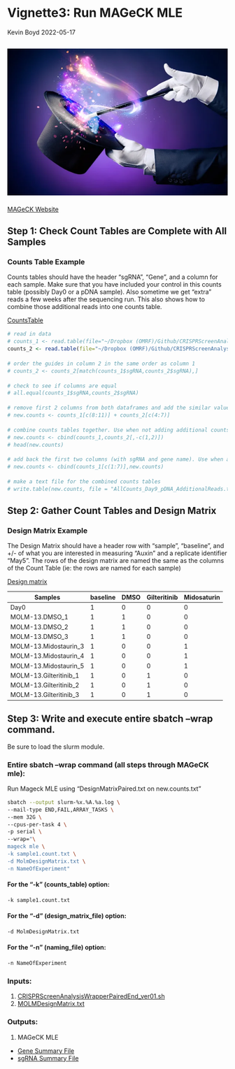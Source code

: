 Vignette3: Run MAGeCK MLE
================
Kevin Boyd
2022-05-17

## ![Alt text](vignette3Data/Magic.jpg)

[MAGeCK Website](https://sourceforge.net/p/mageck/wiki/Home/)

## Step 1: Check Count Tables are Complete with All Samples

### Counts Table Example

Counts tables should have the header “sgRNA”, “Gene”, and a column for
each sample. Make sure that you have included your control in this
counts table (possibly Day0 or a pDNA sample). Also sometime we get
“extra” reads a few weeks after the sequencing run. This also shows how
to combine those additional reads into one counts table.

[CountsTable](vignette3Data/All_Day9_CDC45_Counts_pDNA.txt)

``` r
# read in data
# counts_1 <- read.table(file="~/Dropbox (OMRF)/Github/CRISPRScreenAnalysis/Vignettes/vignette3Data/All_Day9_CDC45_Counts_pDNA.txt", header = T)
counts_2 <- read.table(file="~/Dropbox (OMRF)/Github/CRISPRScreenAnalysis/Vignettes/vignette3Data/sample1.count.txt", header = T)

# order the guides in column 2 in the same order as column 1
# counts_2 <- counts_2[match(counts_1$sgRNA,counts_2$sgRNA),]

# check to see if columns are equal
# all.equal(counts_1$sgRNA,counts_2$sgRNA)

# remove first 2 columns from both dataframes and add the similar values together
# new.counts <- counts_1[c(8:11)] + counts_2[c(4:7)]

# combine counts tables together. Use when not adding additional counts.
# new.counts <- cbind(counts_1,counts_2[,-c(1,2)])
# head(new.counts)

# add back the first two columns (with sgRNA and gene name). Use when adding additional counts
# new.counts <- cbind(counts_1[c(1:7)],new.counts)

# make a text file for the combined counts tables
# write.table(new.counts, file = "AllCounts_Day9_pDNA_AdditionalReads.txt", quote=F,row.names = F,sep="\t")
```

## Step 2: Gather Count Tables and Design Matrix

### Design Matrix Example

The Design Matrix should have a header row with “sample”, “baseline”,
and +/- of what you are interested in measuring “Auxin” and a replicate
identifier “May5”. The rows of the design matrix are named the same as
the columns of the Count Table (ie: the rows are named for each sample)

[Design matrix](vignette3Data/DesignMatrixAll.txt)

| Samples                | baseline | DMSO | Gilteritinib | Midosaturin |
|------------------------|----------|------|--------------|-------------|
| Day0                   | 1        | 0    | 0            | 0           |
| MOLM-13.DMSO_1         | 1        | 1    | 0            | 0           |
| MOLM-13.DMSO_2         | 1        | 1    | 0            | 0           |
| MOLM-13.DMSO_3         | 1        | 1    | 0            | 0           |
| MOLM-13.Midostaurin_3  | 1        | 0    | 0            | 1           |
| MOLM-13.Midostaurin_4  | 1        | 0    | 0            | 1           |
| MOLM-13.Midostaurin_5  | 1        | 0    | 0            | 1           |
| MOLM-13.Gilteritinib_1 | 1        | 0    | 1            | 0           |
| MOLM-13.Gilteritinib_2 | 1        | 0    | 1            | 0           |
| MOLM-13.Gilteritinib_3 | 1        | 0    | 1            | 0           |

## Step 3: Write and execute entire sbatch –wrap command.

Be sure to load the slurm module.

### Entire sbatch –wrap command (all steps through MAGeCK mle):

Run Mageck MLE using “DesignMatrixPaired.txt on new.counts.txt”

``` bash
sbatch --output slurm-%x.%A.%a.log \
--mail-type END,FAIL,ARRAY_TASKS \
--mem 32G \
--cpus-per-task 4 \
-p serial \
--wrap="\
mageck mle \
-k sample1.count.txt \
-d MolmDesignMatrix.txt \
-n NameOfExperiment"
```

#### For the “-k” (counts_table) option:

``` bash
-k sample1.count.txt
```

#### For the “-d” (design_matrix_file) option:

``` bash
-d MolmDesignMatrix.txt
```

#### For the “-n” (naming_file) option:

``` bash
-n NameOfExperiment
```

### Inputs:

1.  [CRISPRScreenAnalysisWrapperPairedEnd_ver01.sh](../Scripts/CRISPRScreenAnalysisWrapperPairedEnd_ver01.sh)  
2.  [MOLMDesignMatrix.txt](vignette1Data/MOLMDesignMatrix.txt)

### Outputs:

1.  MAGeCK MLE  

-   [Gene Summary File](vignette3Data/sample1.gene_summary.txt)
-   [sgRNA Summary File](vignette3Data/sample1.sgrna_summary.txt)
